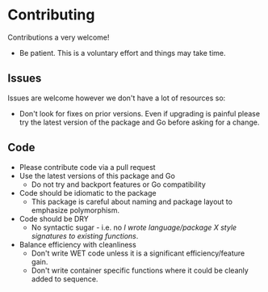 # Contributing

Contributions a very welcome!

 - Be patient. This is a voluntary effort and things may take time.

## Issues

Issues are welcome however we don't have a lot of resources so:

 - Don't look for fixes on prior versions. Even if upgrading is painful please try the latest version of the package and Go before asking for a change.

## Code

- Please contribute code via a pull request
- Use the latest versions of this package and Go
  - Do not try and backport features or Go compatibility
- Code should be idiomatic to the package
  - This package is careful about naming and package layout to emphasize polymorphism.
- Code should be DRY
  - No syntactic sugar - i.e. no _I wrote language/package X style signatures to existing functions_.
- Balance efficiency with cleanliness
  - Don't write WET code unless it is a significant efficiency/feature gain.
  - Don't write container specific functions where it could be cleanly added to sequence.
